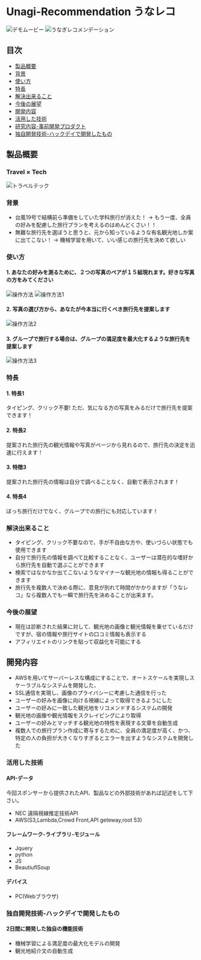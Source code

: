 # Unagi-Recommendation うなレコ
![デモムービー](https://youtu.be/c4XjRWWVmU8)
![うなぎレコメンデーション](https://github.com/jphacks/TK_1919/blob/master/readme_images/logo.png "Unagi-recomendation")
## 目次
- [製品概要](#製品概要)
- [背景](#背景)
- [使い方](#使い方)
- [特長](#特長)
- [解決出来ること](#解決出来ること)
- [今後の展望](#今後の展望)
- [開発内容](#開発内容)
- [活用した技術](#活用した技術)
- [研究内容-事前開発プロダクト](#研究内容-事前開発プロダクト)
- [独自開発技術-ハックデイで開発したもの](#独自開発技術-ハックデイで開発したもの)

## 製品概要
### Travel × Tech
![トラベルテック](https://github.com/jphacks/TK_1919/blob/master/readme_images/travelTech.png "TravelTech")


### 背景
<!--
ここに
- こんかいのプロダクトの開発に至った背景
- 着目した顧客・顧客の課題・現状
を記入してください
-->
* 台風19号で結構前ら準備をしていた学科旅行が消えた！
-> もう一度、全員の好みを配慮した旅行プランを考えるのはめんどくさい！！
* 無難な旅行先を選ぼうと思うと、元から知っているような有名観光地しか案に出てこない！
-> 機械学習を用いて、いい感じの旅行先を決めて欲しい


### 使い方
#### 1. あなたの好みを測るために、２つの写真のペアが１５組現れます。好きな写真の方をみてください
![操作方法](https://github.com/jphacks/TK_1919/blob/master/fig_ReadMe/%E6%93%8D%E4%BD%9C%E6%96%B9%E6%B3%95.png "screenImages")
![操作方法1](https://github.com/jphacks/TK_1919/blob/master/fig_ReadMe/%E3%82%B9%E3%82%AF%E3%83%AA%E3%83%BC%E3%83%B3%E3%82%B7%E3%83%A7%E3%83%83%E3%83%88%202019-10-27%2013.34.29.png "screenImages1")
#### 2. 写真の選び方から、あなたが今本当に行くべき旅行先を提案します
![操作方法2](https://github.com/jphacks/TK_1919/blob/master/fig_ReadMe/screenImage.png "screenImages2")
#### 3. グループで旅行する場合は、グループの満足度を最大化するような旅行先を提案します
![操作方法3](https://github.com/jphacks/TK_1919/blob/master/fig_ReadMe/%E3%82%B9%E3%82%AF%E3%83%AA%E3%83%BC%E3%83%B3%E3%82%B7%E3%83%A7%E3%83%83%E3%83%88%202019-10-27%2013.35.59.png "screenImages3")

### 特長

#### 1. 特長1
タイピング、クリック不要!
ただ、気になる方の写真をみるだけで旅行先を提案できます！
#### 2. 特長2
提案された旅行先の観光情報や写真がページから見れるので、旅行先の決定を迅速に行えます！
#### 3. 特徴3
提案された旅行先の情報は自分で調べることなく、自動で表示されます！
#### 4. 特長4
ぼっち旅行だけでなく、グループでの旅行にも対応しています！

### 解決出来ること

* タイピング、クリック不要なので、手が不自由な方や、使いづらい状態でも使用できます
* 自分で旅行先の情報を調べて比較することなく、ユーザーは潜在的な嗜好から旅行先を自動で選ぶことができます
* 検索ではなかなか出てこないようなマイナーな観光地の情報も得ることができます
* 旅行先を複数人で決める際に、意見が別れて時間がかかりますが「うなレコ」なら複数人でも一瞬で旅行先を決めることが出来ます。

### 今後の展望
* 現在は診断された結果に対して、観光地の画像と観光情報を乗せているだけですが、宿の情報や旅行サイトの口コミ情報も表示する
* アフィリエイトのリンクを貼って収益化を可能にする

## 開発内容
* AWSを用いてサーバーレスな構成にすることで、オートスケールを実現しスケーラブルなシステムを開発した、
* SSL通信を実現し、画像のプライバシーに考慮した通信を行った
* ユーザーの好みを画像に向ける視線によって取得できるようにした
* ユーザーの好みに一致した観光地をリコメンドするシステムの開発
* 観光地の画像や観光情報をスクレイピングにより取得
* ユーザーの好みとマッチする観光地の特性を表現する文章を自動生成
* 複数人での旅行プラン作成に寄与するために、全員の満足度が高く、かつ、特定の人の負担が大きくなりすぎるとエラーを出すようなシステムを開発した


### 活用した技術

#### API-データ
今回スポンサーから提供されたAPI、製品などの外部技術があれば記述をして下さい。

* NEC 遠隔視線推定技術API
* AWS(S3,Lambda,Crowd Front,API geteway,root 53)

#### フレームワーク-ライブラリ-モジュール
* Jquery
* python
* JS
* BeautiuflSoup

#### デバイス
* PC(Webブラウザ)

### 独自開発技術-ハックデイで開発したもの

#### 2日間に開発した独自の機能技術

* 機械学習による満足度の最大化モデルの開発
* 観光地紹介文の自動生成
